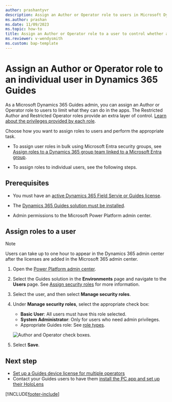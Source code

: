 ```yaml
---
author: prashantyvr
description: Assign an Author or Operator role to users in Microsoft Dynamics 365 Guides.
ms.author: prashan
ms.date: 11/09/2023
ms.topic: how-to
title: Assign an Author or Operator role to a user to control whether a user can author a guide or just view a guide
ms.reviewer: v-wendysmith
ms.custom: bap-template
---
```


# Assign an Author or Operator role to an individual user in Dynamics 365 Guides

As a Microsoft Dynamics 365 Guides admin, you can assign an Author or Operator role to users to limit what they can do in the apps. The Restricted Author and Restricted Operator roles provide an extra layer of control. [Learn about the privileges provided by each role](admin-role-types.md).

Choose how you want to assign roles to users and perform the appropriate task.

- To assign user roles in bulk using Microsoft Entra security groups, see [Assign roles to a Dynamics 365 group team linked to a Microsoft Entra group](admin-assign-role-groups.md).

- To assign roles to individual users, see the following steps.

## Prerequisites

- You must have an [active Dynamics 365 Field Servie or Guides license](buy-guides.md).

- The [Dynamics 365 Guides solution must be installed](upgrade.md).

- Admin permissions to the Microsoft Power Platform admin center.

## Assign roles to a user

> [!NOTE]
> Users can take up to one hour to appear in the Dynamics 365 admin center after the licenses are added in the Microsoft 365 admin center.

1. Open the [Power Platform admin center](https://admin.powerplatform.microsoft.com/environments).

1. Select the Guides solution in the **Environments** page and navigate to the **Users** page. See [Assign security roles](/power-platform/admin/assign-security-roles) for more information.

1. Select the user, and then select **Manage security roles**.

1. Under **Manage security roles**, select the appropriate check box:

   - **Basic User**: All users must have this role selected.
   - **System Administrator**: Only for users who need admin privileges.
   - Appropriate Guides role: See [role types](admin-role-types.md).

    ![Author and Operator check boxes.](media/select-role-1.png "Author and Operator check boxes")

1. Select **Save**.

## Next step

- [Set up a Guides device license for multiple operators](device-license.md)
- Contact your Guides users to have them [install the PC app and set up their HoloLens](install-pc-hololens-apps.md)

[!INCLUDE[footer-include](../includes/footer-banner.md)]
